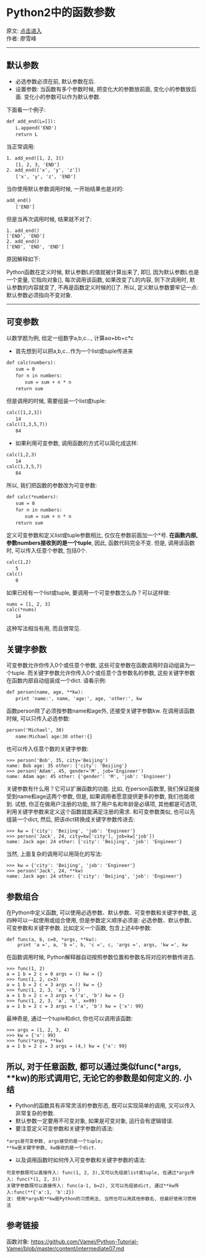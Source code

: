 # Python2中的函数参数

> 
原文: [点击进入](http://www.liaoxuefeng.com/wiki/001374738125095c955c1e6d8bb493182103fac9270762a000/001374738449338c8a122a7f2e047899fc162f4a7205ea3000 "廖雪峰的网站")  
作者: 廖雪峰  

---
默认参数
----

 - 必选参数必须在前, 默认参数在后. 
 - 设置参数: 当函数有多个参数时候, 把变化大的参数放前面, 变化小的参数放后面. 变化小的参数可以作为默认参数. 

下面看一个例子: 
```
def add_end(L=[]):
　　L.append('END')
　　return L
``` 
当正常调用: 
```
1. add_end([1, 2, 3])
　　[1, 2, 3, 'END']
2. add_end(['x', 'y', 'z'])
　　['x', 'y', 'z', 'END']
```
当你使用默认参数调用时候, 一开始结果也是对的: 
```
add_end()
　　['END']
```
但是当再次调用时候, 结果就不对了: 
```
1. add_end()
['END', 'END']
2. add_end()
['END', 'END', 'END']
```
原因解释如下: 

Python函数在定义时候, 默认参数L的值就被计算出来了, 即[], 因为默认参数L也是一个变量, 它指向对象[], 每次调用该函数, 如果改变了L的内容, 则下次调用时, 默认参数的内容就变了, 不再是函数定义时候的[]了. 
所以, 定义默认参数要牢记一点: 默认参数必须指向不变对象. 


----------

可变参数
----
以数学题为例, 给定一组数字a,b,c..., 计算a*a+b*b+c*c

 - 首先想到可以把a,b,c...作为一个list或tuple传进来
```
def calc(numbers):
　　sum = 0
　　for n in numbers:
　　　　sum = sum + n * n
　　return sum  
```
但是调用的时候, 需要组装一个list或tuple:   
```
calc([1,2,3])
　　14
calc((1,3,5,7))
　　84
```
 - 如果利用可变参数, 调用函数的方式可以简化成这样: 
``` 
calc(1,2,3)
　　14
calc(1,3,5,7)
　　84  
```  
所以, 我们把函数的参数改为可变参数: 
```
def calc(*numbers):
　　sum = 0
　　for n in numbers:
　　　　sum = sum + n * n
　　return sum
```
定义可变参数和定义list或tuple参数相比, 仅仅在参数前面加一个*号. **在函数内部, 参数numbers接收到的是一个tuple**, 因此, 函数代码完全不变. 但是, 调用该函数时, 可以传入任意个参数, 包括0个.   
```
calc(1,2)
　　5
calc()
　　0
```
如果已经有一个list或tuple, 要调用一个可变参数怎么办？可以这样做:   
```
nums = [1, 2, 3]
calc(*nums)
　　14  
```
这种写法相当有用, 而且很常见. 

关键字参数
----
可变参数允许你传入0个或任意个参数, 这些可变参数在函数调用时自动组装为一个tuple. 而关键字参数允许你传入0个或任意个含参数名的参数, 这些关键字参数在函数内部自动组装成一个dict. 请看示例:   
```
def person(name, age, **kw):
　　print 'name:', name, 'age:', age, 'other:', kw
```
函数person除了必须按参数name和age外, 还接受关键字参数kw. 在调用该函数时候, 可以只传入必选参数: 
```
person('Michael', 30)
　　name:Michael age:30 other:{}
```
也可以传入任意个数的关键字参数: 
```
>>> person('Bob', 35, city='Beijing')
name: Bob age: 35 other: {'city': 'Beijing'}
>>> person('Adam', 45, gender='M', job='Engineer')
name: Adam age: 45 other: {'gender': 'M', 'job': 'Engineer'}
```
关键参数有什么用？它可以扩展函数的功能. 比如, 在person函数里, 我们保证能接受到name和age这两个参数, 但是, 如果调用者愿意提供更多的参数, 我们也能收到. 试想, 你正在做用户注册的功能, 除了用户名和年龄是必填项, 其他都是可选项, 利用关键字参数来定义这个函数就能满足注册的需求. 
和可变参数类似, 也可以先组装一个dict, 然后, 把该dict转换成关键字参数传进去: 
```
>>> kw = {'city': 'Beijing', 'job': 'Engineer'}
>>> person('Jack', 24, city=kw['city'], job=kw['job'])
name: Jack age: 24 other: {'city': 'Beijing', 'job': 'Engineer'}
```
当然, 上面复杂的调用可以用简化的写法: 
```
>>> kw = {'city': 'Beijing', 'job': 'Engineer'}
>>> person('Jack', 24, **kw)
name: Jack age: 24 other: {'city': 'Beijing', 'job': 'Engineer'}
```
参数组合
----
在Python中定义函数, 可以使用必选参数、默认参数、可变参数和关键字参数, 这四种可以一起使用或组合使用, 但是参数定义顺序必须是: 必选参数、默认参数、可变参数和关键字参数. 
比如定义一个函数, 包含上述4中参数: 
```
def func(a, b, c=0, *args, **kw):
    print 'a =', a, 'b =', b, 'c =', c, 'args =', args, 'kw =', kw
```
在函数调用时候, Python解释器自动按照参数位置和参数名将对应的参数传进去. 
```
>>> func(1, 2)
a = 1 b = 2 c = 0 args = () kw = {}
>>> func(1, 2, c=3)
a = 1 b = 2 c = 3 args = () kw = {}
>>> func(1, 2, 3, 'a', 'b')
a = 1 b = 2 c = 3 args = ('a', 'b') kw = {}
>>> func(1, 2, 3, 'a', 'b', x=99)
a = 1 b = 2 c = 3 args = ('a', 'b') kw = {'x': 99}
```
最神奇是, 通过一个tuple和dict, 你也可以调用该函数: 
```
>>> args = (1, 2, 3, 4)
>>> kw = {'x': 99}
>>> func(*args, **kw)
a = 1 b = 2 c = 3 args = (4,) kw = {'x': 99}
```
所以, 对于任意函数, 都可以通过类似func(*args, **kw)的形式调用它, 无论它的参数是如何定义的. 
小结
----
- Python的函数具有非常灵活的参数形态, 既可以实现简单的调用, 又可以传入非常复杂的参数. 
- 默认参数一定要用不可变对象, 如果是可变对象, 运行会有逻辑错误. 
- 要注意定义可变参数和关键字参数的语法: 
```
*args是可变参数, args接受的是一个tuple; 
**kw是关键字参数, kw接收的是一个dict. 
```
- 以及调用函数时如何传入可变参数和关键字参数的语法: 
```
可变参数既可以直接传入: func(1, 2, 3),又可以先组装list或tuple, 在通过*args传入: func(*(1, 2, 3))
关键字参数既可以直接传入: func(a-1, b=2), 又可以先组装dict, 通过**kw传入:func(**{'a':1, 'b':2})
注: 使用*args和**kw是Python的习惯用法, 当然也可以用其他参数名, 但最好使用习惯用法
```

参考链接
---
函数对象: https://github.com/Vamei/Python-Tutorial-Vamei/blob/master/content/intermediate07.md  
